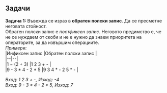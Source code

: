 ## Задачи

**Задача 1:** Въвежда се израз в **обратен полски запис**. Да се пресметне неговата стойност.  
Обратен полски запис е *постфиксен запис*. Неговото предимство е, че не се нуждаем от скоби и не е нужно да знаем приоритета на операторите, за да извършим операциите.  
*Примери:*  
|Инфиксен запис |Обратен полски запис |  
|--|--|  
|1 − (2 + 3) |1 2 3 + - |  
|9 - 3 * 4 - 2 * 5 |9 3 4 * - 2 5 * - |  

*Вход: 1 2 3 + -, Изход: -4  
Вход: 9 - 3 * 4 - 2 * 5, Изход: 7*
